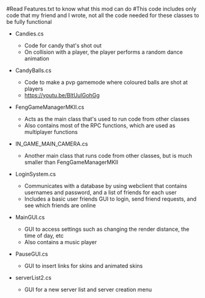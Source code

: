 #Read Features.txt to know what this mod can do
#This code includes only code that my friend and I wrote, not all the code needed for these classes to be fully functional

- Candies.cs
    - Code for candy that's shot out
    - On collision with a player, the player performs a random dance animation

- CandyBalls.cs
    - Code to make a pvp gamemode where coloured balls are shot at players
    - https://youtu.be/BltUulGohGg

- FengGameManagerMKII.cs
    - Acts as the main class that's used to run code from other classes
    - Also contains most of the RPC functions, which are used as multiplayer functions

- IN_GAME_MAIN_CAMERA.cs
    - Another main class that runs code from other classes, but is much smaller than FengGameManagerMKII

- LoginSystem.cs
    - Communicates with a database by using webclient that contains usernames and password, and a list of friends for each user
    - Includes a basic user friends GUI to login, send friend requests, and see which friends are online

- MainGUI.cs
    - GUI to access settings such as changing the render distance, the time of day, etc
    - Also contains a music player

- PauseGUI.cs
    - GUI to insert links for skins and animated skins

- serverList2.cs
    - GUI for a new server list and server creation menu
